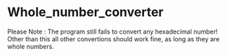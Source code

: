 # Whole_number_converter
Please Note :
The program still fails to convert any hexadecimal number!
Other than this all other convertions should work fine, as long as they are whole numbers.
